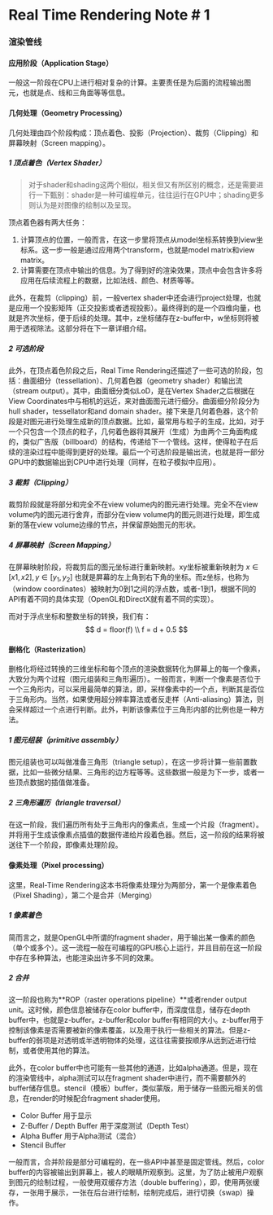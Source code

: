 # Real Time Rendering Note # 1

### 渲染管线

#### 应用阶段（Application Stage）

一般这一阶段在CPU上进行相对复杂的计算。主要责任是为后面的流程输出图元，也就是点、线和三角面等等信息。

#### 几何处理（Geometry Processing）

几何处理由四个阶段构成：顶点着色、投影（Projection）、裁剪（Clipping）和屏幕映射（Screen mapping）。

##### 1 顶点着色（Vertex Shader）

> 对于shader和shading这两个相似，相关但又有所区别的概念，还是需要进行一下甄别：shader是一种可编程单元，往往运行在GPU中；shading更多则认为是对图像的绘制以及呈现。

顶点着色器有两大任务：

1. 计算顶点的位置，一般而言，在这一步里将顶点从model坐标系转换到view坐标系。这一步一般是通过应用两个transform，也就是model matrix和view matrix。
2. 计算需要在顶点中输出的信息。为了得到好的渲染效果，顶点中会包含许多将应用在后续流程上的数据，比如法线、颜色、材质等等。

此外，在裁剪（clipping）前，一般vertex shader中还会进行project处理，也就是应用一个投影矩阵（正交投影或者透视投影）。最终得到的是一个四维向量，也就是齐次坐标，便于后续的处理。其中，z坐标储存在z-buffer中，w坐标则将被用于透视除法。这部分将在下一章详细介绍。

##### 2 可选阶段

此外，在顶点着色阶段之后，Real Time Rendering还描述了一些可选的阶段，包括：曲面细分（tessellation）、几何着色器（geometry shader）和输出流（stream output）。其中，曲面细分类似LoD，是在Vertex Shader之后根据在View Coordinates中与相机的远近，来对曲面图元进行细分。曲面细分阶段分为hull shader，tessellator和and domain shader。接下来是几何着色器，这个阶段是对图元进行处理生成新的顶点数据。比如，最常用与粒子的生成，比如，对于一个只包含一个顶点的粒子，几何着色器将其展开（生成）为由两个三角面构成的，类似广告版（billboard）的结构，传递给下一个管线。这样，使得粒子在后续的渲染过程中能得到更好的处理。最后一个可选阶段是输出流，也就是将一部分GPU中的数据输出到CPU中进行处理（同样，在粒子模拟中应用）。

##### 3 裁剪（Clipping）

裁剪阶段就是将部分和完全不在view volume内的图元进行处理。完全不在view volume内的图元进行舍弃，而部分在view volume内的图元则进行处理，即生成新的落在view volume边缘的节点，并保留原始图元的形状。

##### 4 屏幕映射（Screen Mapping）

在屏幕映射阶段，将裁剪后的图元坐标进行重新映射。xy坐标被重新映射为 $x\in[x1, x2],y\in[y_1, y_2]$ 也就是屏幕的左上角到右下角的坐标。而z坐标，也称为（window coordinates）被映射为0到1之间的浮点数，或者-1到1，根据不同的API有着不同的具体实现（OpenGL和DirectX就有着不同的实现）。

而对于浮点坐标和整数坐标的转换，我们有：
$$
d = floor(f) \\
f = d + 0.5
$$

#### 删格化（Rasterization）

删格化将经过转换的三维坐标和每个顶点的渲染数据转化为屏幕上的每一个像素，大致分为两个过程（图元组装和三角形遍历）。一般而言，判断一个像素是否位于一个三角形内，可以采用最简单的算法，即，采样像素中的一个点，判断其是否位于三角形内。当然，如果使用超分辨率算法或者反走样（Anti-aliasing）算法，则会采样超过一个点进行判断。此外，判断该像素位于三角形内部的比例也是一种方法。

##### 1 图元组装（primitive assembly）

图元组装也可以叫做准备三角形（triangle setup），在这一步将计算一些前置数据，比如一些微分结果、三角形的边方程等等。这些数据一般是为下一步，或者一些顶点数据的插值做准备。

##### 2 三角形遍历（triangle traversal）

在这一阶段，我们遍历所有处于三角形内的像素点，生成一个片段（fragment）。并将用于生成该像素点插值的数据传递给片段着色器。然后，这一阶段的结果将被送往下一个阶段，即像素处理阶段。

#### 像素处理（Pixel processing）

这里，Real-Time Rendering这本书将像素处理分为两部分，第一个是像素着色（Pixel Shading），第二个是合并（Merging）

##### 1 像素着色

简而言之，就是OpenGL中所谓的fragment shader，用于输出某一像素的颜色（单个或多个）。这一流程一般在可编程的GPU核心上运行，并且目前在这一阶段中存在多种算法，也能渲染出许多不同的效果。

##### 2 合并

这一阶段也称为**ROP（raster operations pipeline）**或者render output unit。这时候，颜色信息被储存在color buffer中，而深度信息，储存在depth buffer中，也就是z-buffer。z-buffer和color buffer有相同的大小。z-buffer用于控制该像素是否需要被新的像素覆盖，以及用于执行一些相关的算法。但是z-buffer的弱项是对透明或半透明物体的处理，这往往需要按顺序从远到近进行绘制，或者使用其他的算法。

此外，在color buffer中也可能有一些其他的通道，比如alpha通道。但是，现在的渲染管线中，alpha测试可以在fragment shader中进行，而不需要额外的buffer储存信息。stencil（模板）buffer，类似蒙版，用于储存一些图元相关的信息，在render的时候配合fragment shader使用。

- Color Buffer 用于显示
- Z-Buffer / Depth Buffer 用于深度测试（Depth Test）
- Alpha Buffer 用于Alpha测试（混合）
- Stencil Buffer

一般而言，合并阶段是部分可编程的，在一些API中甚至是固定管线。然后，color buffer的内容被输出到屏幕上，被人的眼睛所观察到。这里，为了防止被用户观察到图元的绘制过程，一般使用双缓存方法（double buffering），即，使用两张缓存，一张用于展示，一张在后台进行绘制，绘制完成后，进行切换（swap）操作。